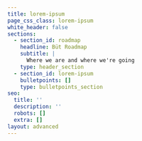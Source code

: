 ```yaml
---
title: lorem-ipsum
page_css_class: lorem-ipsum
white_header: false
sections:
  - section_id: roadmap
    headline: Büt Roadmap
    subtitle: |
      Where we are and where we're going
    type: header_section
  - section_id: lorem-ipsum
    bulletpoints: []
    type: bulletpoints_section
seo:
  title: ''
  description: ''
  robots: []
  extra: []
layout: advanced
---
```

